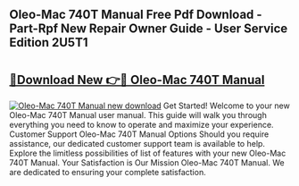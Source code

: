 ## Oleo-Mac 740T Manual Free Pdf Download - Part-Rpf New Repair Owner Guide - User Service Edition 2U5T1

# <h2><a href="http://cf20840.oget.top/?id=Oleo-Mac+740T+Manual">🔗Download New 👉🔴 Oleo-Mac 740T Manual</a></h2>

[![Oleo-Mac 740T Manual new download](https://i.imgur.com/5g1atiW.png)](http://cf20840.oget.top/?id=Oleo-Mac+740T+Manual)
Get Started! Welcome to your new Oleo-Mac 740T Manual user manual. This guide will walk you through everything you need to know to operate and maximize your experience. Customer Support Oleo-Mac 740T Manual Options Should you require assistance, our dedicated customer support team is available to help. Explore the limitless possibilities of list of features with your new Oleo-Mac 740T Manual. Your Satisfaction is Our Mission Oleo-Mac 740T Manual. We are dedicated to ensuring your complete satisfaction.

